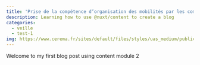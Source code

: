 ```yaml
---
title: 'Prise de la compétence d’organisation des mobilités par les communautés de communes'
description: Learning how to use @nuxt/content to create a blog
categories: 
  - veille
  - test-1
img: https://www.cerema.fr/sites/default/files/styles/uas_medium/public/media/images/2021/05/carte_1.png
---
```



Welcome to my first blog post using content module 2